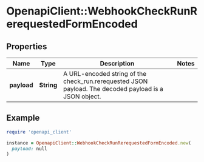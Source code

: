 # OpenapiClient::WebhookCheckRunRerequestedFormEncoded

## Properties

| Name | Type | Description | Notes |
| ---- | ---- | ----------- | ----- |
| **payload** | **String** | A URL-encoded string of the check_run.rerequested JSON payload. The decoded payload is a JSON object. |  |

## Example

```ruby
require 'openapi_client'

instance = OpenapiClient::WebhookCheckRunRerequestedFormEncoded.new(
  payload: null
)
```

